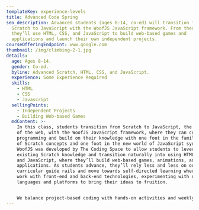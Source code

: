 ```yaml
---
templateKey: experience-levels
title: Advanced Code Spring
seo_description: Advanced students (ages 8-14, co-ed) will transition from
  Scratch to JavaScript with the WoofJS JavaScript framework. From there,
  they’ll use HTML, CSS, and JavaScript to build web-based games and
  applications and launch their own independent projects.
courseOfferingEndpoint: www.google.com
thumbnail: /img/climbing-2-1.jpg
details:
  age: Ages 8-14.
  gender: Co-ed.
  byline: Advanced Scratch, HTML, CSS, and JavaScript.
  experience: Some Experience Required
  skills:
    - HTML
    - CSS
    - Javascript
  sellingPoints:
    - Independent Projects
    - Building Web-based Games
  mdContent: >-
    In this class, students transition from Scratch to JavaScript, the language
    of the web, with the WoofJS JavaScript framework, where they can continue
    programming and build on their knowledge with one foot in the familiar world
    of Scratch concepts and one foot in the new world of JavaScript syntax.
    WoofJS was developed by The Coding Space to allow students to leverage their
    existing Scratch knowledge and transition naturally into using HTML, CSS,
    and JavaScript, where they’ll build web-based games, animations, and
    applications. As students advance, they’ll rely less and less on our
    curricular guide rails and move towards self-directed learning where they’ll
    work with front-end and back-end technologies, experimenting with new
    languages and platforms to bring their ideas to fruition.


    We balance project-based coding with hands-on activities and weekly challenges that help students learn on and off-screen. During each class, students get a break from their screens and discover opportunities to create and explore all around them with activities such as: engineering challenges, science experiments, short story writing, and more.
---
```

